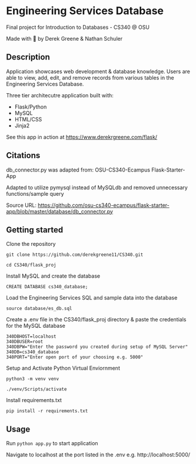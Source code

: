 # Engineering Services Database

Final project for Introduction to Databases - CS340 @ OSU

Made with :green_heart: by Derek Greene & Nathan Schuler

## Description

Application showcases web development & database knowledge. Users are able to view, add, edit, and remove records from various tables in the Engineering Services Database. 

Three tier architecutre application built with:

- Flask/Python
- MySQL
- HTML/CSS
- Jinja2

See this app in action at https://www.derekrgreene.com/flask/

## Citations

db_connector.py was adapted from: OSU-CS340-Ecampus Flask-Starter-App

Adapted to utilize pymysql instead of MySQLdb and removed unnecessary functions/sample query

Source URL: https://github.com/osu-cs340-ecampus/flask-starter-app/blob/master/database/db_connector.py

## Getting started

Clone the repository

`git clone https://github.com/derekgreene11/CS340.git`

`cd CS340/flask_proj`

Install MySQL and create the database

`CREATE DATABASE cs340_database;`

Load the Engineering Services SQL and sample data into the database

`source database/es_db.sql`

Create a .env file in the CS340/flask_proj directory & paste the credentials for the MySQL database 

```
340DBHOST=localhost
340DBUSER=root
340DBPW="Enter the password you created during setup of MySQL Server"
340DB=cs340_database
340PORT="Enter open port of your choosing e.g. 5000"
```

Setup and Activate Python Virtual Enviornment

`python3 -m venv venv`

`./venv/Scripts/activate`

Install requirements.txt

`pip install -r requirements.txt`

## Usage

Run `python app.py` to start application
 
Navigate to localhost at the port listed in the .env e.g. http://localhost:5000/